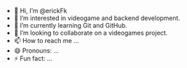 - 👋 Hi, I’m @erickFk
- 👀 I’m interested in videogame and backend development.
- 🌱 I’m currently learning Git and GitHub. 
- 💞️ I’m looking to collaborate on a videogames project.
- 📫 How to reach me ...
- 😄 Pronouns: ...
- ⚡ Fun fact: ...
<!---
erickFk/erickFk is a ✨ special ✨ repository because its `README.md` (this file) appears on your GitHub profile.
You can click the Preview link to take a look at your changes.
--->
